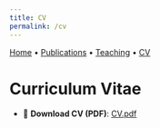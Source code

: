 ```yaml
---
title: CV
permalink: /cv
---
```


[Home](/) • [Publications](/publications) • [Teaching](/teaching) • [CV](/cv)

# Curriculum Vitae

- 📄 **Download CV (PDF)**: [CV.pdf](/files/CV.pdf)

